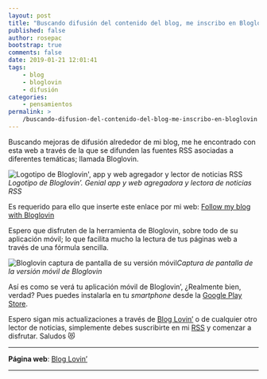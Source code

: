 ```yaml
---
layout: post
title: "Buscando difusión del contenido del blog, me inscribo en Bloglovin' 📖"
published: false
author: rosepac
bootstrap: true
comments: false
date: 2019-01-21 12:01:41
tags:
    - blog
    - bloglovin
    - difusión
categories:
    - pensamientos
permalink: >
    /buscando-difusion-del-contenido-del-blog-me-inscribo-en-bloglovin
---
```

Buscando mejoras de difusión alrededor de mi blog, me he encontrado con esta web a través de la que se difunden las fuentes RSS asociadas a diferentes temáticas; llamada Bloglovin.

 ![Logotipo de Bloglovin', app y web agregador y lector de noticias RSS][1]_Logotipo de Bloglovin&#8217;. Genial app y web agregadora y lectora de noticias RSS_

Es requerido para ello que inserte este enlace por mi web: [Follow my blog with Bloglovin][2]

Espero que disfruten de la herramienta de Bloglovin, sobre todo de su aplicación móvil; lo que facilita mucho la lectura de tus páginas web a través de una fórmula sencilla.

 ![Bloglovin captura de pantalla de su versión móvil][3]_Captura de pantalla de la versión móvil de Bloglovin_

Así es como se verá tu aplicación móvil de Bloglovin&#8217;, ¿Realmente bien, verdad? Pues puedes instalarla en tu _smartphone_ desde la [Google Play Store][4].

Espero sigan mis actualizaciones a través de [Blog Lovin&#8217;][5] o de cualquier otro lector de noticias, simplemente debes suscribirte en mi [RSS][6] y comenzar a disfrutar. Saludos &#x1f63b;

* * *

**Página web**: [Blog Lovin&#8217;][5]

* * *

 [1]: https://i.ibb.co/z8tzX1D/bloglovin-1.jpg
 [2]: https://www.bloglovin.com/blog/19754477/?claim=waybcfbcesf
 [3]: https://i.ibb.co/ftc996P/bloglovin-version-mobil.png
 [4]: https://kutt.it/bloglovin
 [5]: https://kutt.it/blogloving
 [6]: https://kutt.it/mfrss